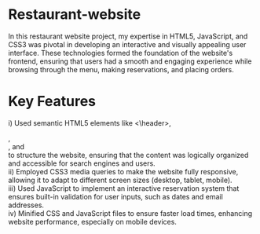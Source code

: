 # Restaurant-website
In this restaurant website project, my expertise in HTML5, JavaScript, and CSS3 was pivotal in developing an interactive and visually appealing user interface. These technologies formed the foundation of the website's frontend, ensuring that users had a smooth and engaging experience while browsing through the menu, making reservations, and placing orders.

# Key Features 
i) Used semantic HTML5 elements like <\header>, <nav>, <section>, and <footer> to structure the website, ensuring that the content was logically organized and accessible for search engines and users.
<br>
ii) Employed CSS3 media queries to make the website fully responsive, allowing it to adapt to different screen sizes (desktop, tablet, mobile).
<br>
iii) Used JavaScript to implement an interactive reservation system that ensures built-in validation for user inputs, such as dates and email addresses.
<br>
iv) Minified CSS and JavaScript files to ensure faster load times, enhancing website performance, especially on mobile devices.
